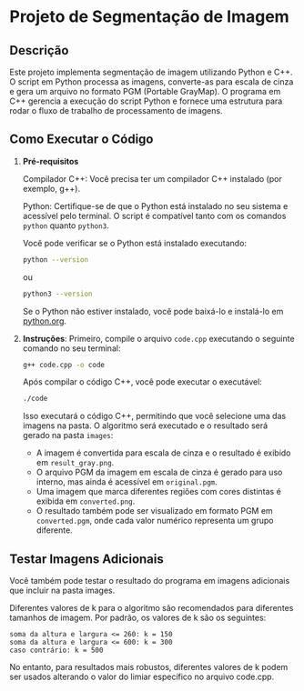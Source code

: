 # Projeto de Segmentação de Imagem

## Descrição

Este projeto implementa segmentação de imagem utilizando Python e C++. O script em Python processa as imagens, converte-as para escala de cinza e gera um arquivo no formato PGM (Portable GrayMap). O programa em C++ gerencia a execução do script Python e fornece uma estrutura para rodar o fluxo de trabalho de processamento de imagens.

## Como Executar o Código

1. **Pré-requisitos**

    Compilador C++: Você precisa ter um compilador C++ instalado (por exemplo, g++).

    Python: Certifique-se de que o Python está instalado no seu sistema e acessível pelo terminal. O script é compatível tanto com os comandos `python` quanto `python3`.

    Você pode verificar se o Python está instalado executando:

    ```bash
    python --version
    ```

    ou

    ```bash
    python3 --version
    ```
    
    Se o Python não estiver instalado, você pode baixá-lo e instalá-lo em [python.org](https://www.python.org).

2. **Instruções**:
    Primeiro, compile o arquivo `code.cpp` executando o seguinte comando no seu terminal:
    ```bash
    g++ code.cpp -o code
    ```


    Após compilar o código C++, você pode executar o executável:
    ```bash
    ./code
    ```

    Isso executará o código C++, permitindo que você selecione uma das imagens na pasta. O algoritmo será executado e o resultado será gerado na pasta `images`:

    - A imagem é convertida para escala de cinza e o resultado é exibido em `result_gray.png`.
    - O arquivo PGM da imagem em escala de cinza é gerado para uso interno, mas ainda é acessível em `original.pgm`.
    - Uma imagem que marca diferentes regiões com cores distintas é exibida em `converted.png`.
    - O resultado também pode ser visualizado em formato PGM em `converted.pgm`, onde cada valor numérico representa um grupo diferente.


## Testar Imagens Adicionais

Você também pode testar o resultado do programa em imagens adicionais que incluir na pasta images.

Diferentes valores de k para o algoritmo são recomendados para diferentes tamanhos de imagem. Por padrão, os valores de k são os seguintes:

    soma da altura e largura <= 260: k = 150
    soma da altura e largura <= 600: k = 300
    caso contrário: k = 500

No entanto, para resultados mais robustos, diferentes valores de k podem ser usados alterando o valor do limiar específico no arquivo code.cpp.

    